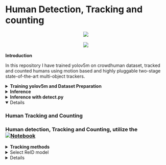 # Human Detection, Tracking and counting

<div align="center">
<p float="left">
  <a href="https://youtu.be/jV6iQ9GOkj4"><img src="./video/clipped_joined_video.gif" width="800" /></a>
</p>
</div>
<div align="center">
<p float="left">

  <a href="https://youtu.be/DSO-4VsWjX8"><img src="./video/clipped_crowd_street.gif" width="800" /></a>
</p>
</div>


<summary><b>Introduction</b></summary>

In this repository I have trained yolov5m on crowdhuman dataset, tracked and counted humans using motion based and highly pluggable two-stage state-of-the-art multi-object trackers.

<details>

<summary><b>Training yolov5m and Dataset Preparation </b></summary>

The included code, which is in form of Ipython Notebook, downloads the dataset and perform processing.

### Colab Notebook

The code needed to preprocess the data and train the model is available in the following notebook.
Set the runtime to GPU and run everything.

[![Open In Colab](https://colab.research.google.com/assets/colab-badge.svg)](https://github.com/muhammad-umair-usmani/Human_Detection_Tracking_Counting/blob/main/Dataset_Preparation_Yolov5m_Training.ipynb)

<summary><b> Yolov5 Weights and checkpoint to resume training </b></summary>

The newly trained [weights](https://github.com/muhammad-umair-usmani/Human_Detection_Tracking_Counting/blob/main/yolov5/runs/train) for human detection are also available to run using the official yolov5 code found [here](https://github.com/ultralytics/yolov5)


<summary><b>Finally yolov5m is trained. Below are training metrics and performance images</b></summary>

<p float="left">
  <img src="./yolov5/runs/train/exp3/F1_curve.png" width="200" />
  <img src="./yolov5/runs/train/exp3/P_curve.png" width="200" />
  <img src="./yolov5/runs/train/exp3/PR_curve.png" width="200" />
  <img src="./yolov5/runs/train/exp3/R_curve.png" width="200" />
</p>
<p float="left">
  <img src="./yolov5/runs/train/exp3/results.png" width="800" />
</p>

<p float="left">
  <img src="./yolov5/runs/train/exp3/confusion_matrix.png" width="400" />
</p>

### labels correlogram
<p float="left">
  <img src="./yolov5/runs/train/exp3/labels_correlogram.jpg" width="400" />
  <img src="./yolov5/runs/train/exp3/labels.jpg" width="400" />
</p>

### Results
<p float="left">
  <img src="./yolov5/runs/train/exp3/val_batch1_pred.jpg" width="800" />
</p>

</details>

<details>

<summary><b>Inference</b></summary>

YOLOv5 [PyTorch Hub](https://docs.ultralytics.com/yolov5/tutorials/pytorch_hub_model_loading) inference. [Models](https://github.com/ultralytics/yolov5/tree/master/models) download automatically from the latest YOLOv5 [release](https://github.com/ultralytics/yolov5/releases).

### Find custom trained weights for only pedestrian detection [Link](https://github.com/muhammad-umair-usmani/Human_Detection_Tracking_Counting/blob/main/yolov5/run/train)

```python
import torch

# Model
model = torch.hub.load("./yolov5", 'custom', path=args.yolo_model, source='local')# or yolov5n - yolov5x6, custom

model.conf = 0.5 # confidence threshold
model.iou =  0.7 # intersection over union (IoU) threshold for NMS

# Images
img = "https://ultralytics.com/images/zidane.jpg"  # or file, Path, PIL, OpenCV, numpy, list

# Inference
results = model(img)

# Results
results.print()  # or .show(), .save(), .crop(), .pandas(), etc.
```
</details>

<details>
<summary><b>Inference with detect.py</b></summary>

`detect.py` runs inference on a variety of sources, downloading [models](https://github.com/ultralytics/yolov5/tree/master/models) automatically from the latest YOLOv5 [release](https://github.com/ultralytics/yolov5/releases) and saving results to `runs/detect`.

```bash
python detect.py --weights yolov5s.pt --source 0                               # webcam
                                               img.jpg                         # image
                                               vid.mp4                         # video
                                               screen                          # screenshot
                                               path/                           # directory
                                               list.txt                        # list of images
                                               list.streams                    # list of streams
                                               'path/*.jpg'                    # glob
                                               'https://youtu.be/LNwODJXcvt4'  # YouTube
                                               'rtsp://example.com/media.mp4'  # RTSP, RTMP, HTTP stream
```

</details>
<details open>

### Human Tracking and Counting

### Human detection, Tracking and Counting, utilize the [![Notebook]()](https://github.com/muhammad-umair-usmani/Human_Detection_Tracking_Counting/blob/main/human_detection_tracking_counting.ipynb)
<details>
<summary><b>Tracking methods</b></summary>

```bash
$ python track.py --tracking-method deepocsort
                                    strongsort
                                    ocsort
                                    bytetrack
                                    botsort
```
</details>

<details>
<summary>Select ReID model</summary>

Some tracking methods combine appearance description and motion in the process of tracking. For those which use appearance, you can choose a ReID model based on your needs from this [ReID model zoo](https://kaiyangzhou.github.io/deep-person-reid/MODEL_ZOO). These model can be further optimized for you needs by the [reid_export.py](https://github.com/mikel-brostrom/yolo_tracking/blob/master/boxmot/deep/reid_export.py) script

```bash
$ python examples/track.py --source 0 --reid-model lmbn_n_cuhk03_d.pt               # lightweight
                                                   osnet_x0_25_market1501.pt
                                                   mobilenetv2_x1_4_msmt17.engine
                                                   resnet50_msmt17.onnx
                                                   osnet_x1_0_msmt17.pt
                                                   clip_market1501.pt               # heavy
                                                   clip_vehicleid.pt
                                                   ...
```

</details>

<details>

```bash
$ python track.py --tracking-method strongsort 
                  --reid-model osnet_x1_0_dukemtmcreid.pt  
                  --yolo-model ./crowd_human_best.pt
                  --input-path ./video/crowd_street.mp4 
                  --output-path ./video/output_crowd_street.mp4
```
</details>
</details>






